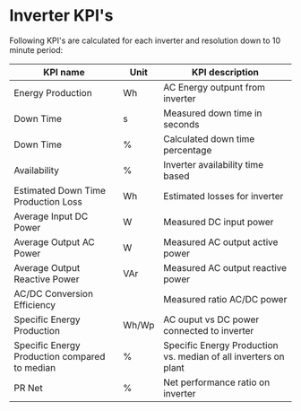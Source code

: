 # Inverter KPI's

Following KPI's are calculated for each inverter and resolution down to 10 minute period:

| KPI name | Unit | KPI description |
|---------|---------|---------|
|Energy Production |Wh|AC Energy outpunt from inverter|
|Down Time |s|Measured down time in seconds|
|Down Time |%|Calculated down time percentage|
|Availability |%|Inverter availability time based|
|Estimated Down Time Production Loss |Wh|Estimated losses for inverter|
|Average Input DC Power |W|Measured DC input power|
|Average Output AC Power |W|Measured AC output active power|
|Average Output Reactive  Power |VAr|Measured AC output reactive power|
|AC/DC Conversion Efficiency ||Measured ratio AC/DC power|
|Specific Energy Production |Wh/Wp|AC ouput vs DC power connected to inverter|
|Specific Energy Production compared to  median |%|Specific Energy Production vs. median of all inverters on plant|
|PR Net |%|Net performance ratio on inverter|